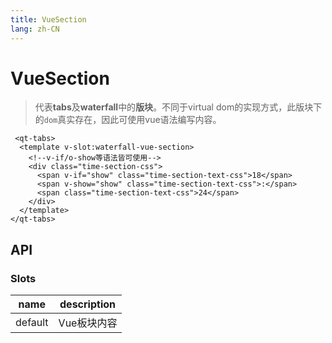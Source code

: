 ```yaml
---
title: VueSection
lang: zh-CN
---
```


# VueSection
>代表**tabs**及**waterfall**中的**版块**。不同于virtual dom的实现方式，此版块下的`dom`真实存在，因此可使用vue语法编写内容。

```vue
 <qt-tabs>
  <template v-slot:waterfall-vue-section>
    <!--v-if/o-show等语法皆可使用-->
    <div class="time-section-css">
      <span v-if="show" class="time-section-text-css">18</span>
      <span v-show="show" class="time-section-text-css">:</span>
      <span class="time-section-text-css">24</span>
    </div>
  </template>
</qt-tabs>
```


## API

### Slots

| name    | description        |
| ------- | ------------------ |
| default | Vue板块内容          |
